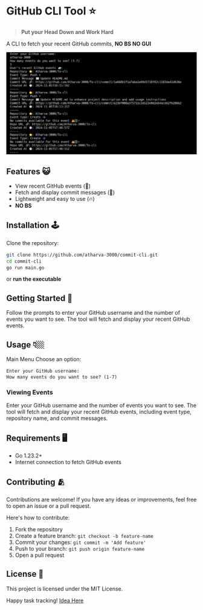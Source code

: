 # GitHub CLI Tool ⭐

> **Put your Head Down and Work Hard**

A CLI to fetch your recent GitHub commits, **NO BS NO GUI**

![GitHub CLI Tool](image.png)

## Features 😺

- View recent GitHub events (🚀)
- Fetch and display commit messages (📝)
- Lightweight and easy to use (🔥)
- **NO BS**

## Installation 🕹️

Clone the repository:

```bash
git clone https://github.com/atharva-3000/commit-cli.git
cd commit-cli
go run main.go
```

or **run the executable**

## Getting Started 🚀

Follow the prompts to enter your GitHub username and the number of events you want to see. The tool will fetch and display your recent GitHub events.

## Usage 👇🏼

Main Menu
Choose an option:

```
Enter your GitHub username:
How many events do you want to see? (1-7)
```

### Viewing Events

Enter your GitHub username and the number of events you want to see. The tool will fetch and display your recent GitHub events, including event type, repository name, and commit messages.

## Requirements 🖥️

- Go 1.23.2+
- Internet connection to fetch GitHub events

## Contributing 🫂

Contributions are welcome! If you have any ideas or improvements, feel free to open an issue or a pull request.

Here's how to contribute:

1. Fork the repository
2. Create a feature branch: `git checkout -b feature-name`
3. Commit your changes: `git commit -m 'Add feature'`
4. Push to your branch: `git push origin feature-name`
5. Open a pull request

## License 📃

This project is licensed under the MIT License.

Happy task tracking!
[Idea Here](https://roadmap.sh/projects/github-user-activity)
